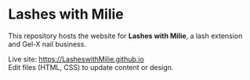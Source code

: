 # Lashes with Milie

This repository hosts the website for **Lashes with Milie**, a lash extension and Gel‑X nail business.

Live site: https://LasheswithMilie.github.io  
Edit files (HTML, CSS) to update content or design.
